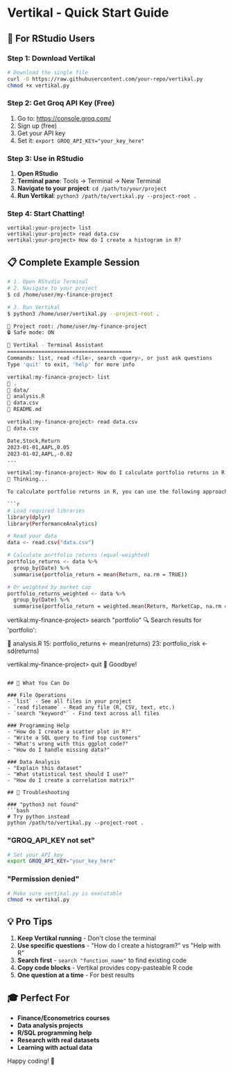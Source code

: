 # Vertikal - Quick Start Guide

## 🚀 For RStudio Users

### Step 1: Download Vertikal
```bash
# Download the single file
curl -O https://raw.githubusercontent.com/your-repo/vertikal.py
chmod +x vertikal.py
```

### Step 2: Get Groq API Key (Free)
1. Go to: https://console.groq.com/
2. Sign up (free)
3. Get your API key
4. Set it: `export GROQ_API_KEY="your_key_here"`

### Step 3: Use in RStudio
1. **Open RStudio**
2. **Terminal pane**: Tools → Terminal → New Terminal
3. **Navigate to your project**: `cd /path/to/your/project`
4. **Run Vertikal**: `python3 /path/to/vertikal.py --project-root .`

### Step 4: Start Chatting!
```
vertikal:your-project> list
vertikal:your-project> read data.csv
vertikal:your-project> How do I create a histogram in R?
```

## 📋 Complete Example Session

```bash
# 1. Open RStudio Terminal
# 2. Navigate to your project
$ cd /home/user/my-finance-project

# 3. Run Vertikal
$ python3 /home/user/vertikal.py --project-root .

📁 Project root: /home/user/my-finance-project
🔒 Safe mode: ON

🤖 Vertikal - Terminal Assistant
========================================
Commands: list, read <file>, search <query>, or just ask questions
Type 'quit' to exit, 'help' for more info

vertikal:my-finance-project> list
📂 .
📁 data/
📄 analysis.R
📄 data.csv
📄 README.md

vertikal:my-finance-project> read data.csv
📄 data.csv

Date,Stock,Return
2023-01-01,AAPL,0.05
2023-01-02,AAPL,-0.02
...

vertikal:my-finance-project> How do I calculate portfolio returns in R?
🤔 Thinking...

To calculate portfolio returns in R, you can use the following approach:

```r
# Load required libraries
library(dplyr)
library(PerformanceAnalytics)

# Read your data
data <- read.csv("data.csv")

# Calculate portfolio returns (equal-weighted)
portfolio_returns <- data %>%
  group_by(Date) %>%
  summarise(portfolio_return = mean(Return, na.rm = TRUE))

# Or weighted by market cap
portfolio_returns_weighted <- data %>%
  group_by(Date) %>%
  summarise(portfolio_return = weighted.mean(Return, MarketCap, na.rm = TRUE))
```

vertikal:my-finance-project> search "portfolio"
🔍 Search results for 'portfolio':

📄 analysis.R
  15: portfolio_returns <- mean(returns)
  23: portfolio_risk <- sd(returns)

vertikal:my-finance-project> quit
👋 Goodbye!
```

## 🎯 What You Can Do

### File Operations
- `list` - See all files in your project
- `read filename` - Read any file (R, CSV, text, etc.)
- `search "keyword"` - Find text across all files

### Programming Help
- "How do I create a scatter plot in R?"
- "Write a SQL query to find top customers"
- "What's wrong with this ggplot code?"
- "How do I handle missing data?"

### Data Analysis
- "Explain this dataset"
- "What statistical test should I use?"
- "How do I create a correlation matrix?"

## 🔧 Troubleshooting

### "python3 not found"
```bash
# Try python instead
python /path/to/vertikal.py --project-root .
```

### "GROQ_API_KEY not set"
```bash
# Set your API key
export GROQ_API_KEY="your_key_here"
```

### "Permission denied"
```bash
# Make sure vertikal.py is executable
chmod +x vertikal.py
```

## 💡 Pro Tips

1. **Keep Vertikal running** - Don't close the terminal
2. **Use specific questions** - "How do I create a histogram?" vs "Help with R"
3. **Search first** - `search "function_name"` to find existing code
4. **Copy code blocks** - Vertikal provides copy-pasteable R code
5. **One question at a time** - For best results

## 🎓 Perfect For

- **Finance/Econometrics courses**
- **Data analysis projects**
- **R/SQL programming help**
- **Research with real datasets**
- **Learning with actual data**

Happy coding! 🤖
